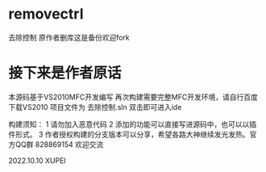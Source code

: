 # removectrl
去除控制 原作者删库这是备份欢迎fork

# 接下来是作者原话

本源码基于VS2010MFC开发编写
再次构建需要完整MFC开发环境，请自行百度下载VS2010
项目文件为 去除控制.sln 双击即可进入ide


构建须知：
1 请勿加入恶意代码
2 添加的功能可以直接写进源码中，也可以以插件形式。
3 作者授权构建的分支版本可以分享，希望各路大神继续发光发热。官方QQ群 828869154 欢迎交流

2022.10.10 XUPEI
